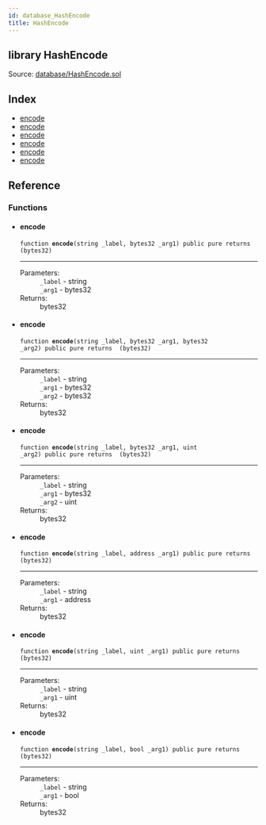 ```yaml
---
id: database_HashEncode
title: HashEncode
---
```


<div class="contract-doc"><div class="contract"><h2 class="contract-header"><span class="contract-kind">library</span> HashEncode</h2><div class="source">Source: <a href="https://github.com/MyBitFoundation/MyBit-Network.tech//blob/v0.1.9/contracts/database/HashEncode.sol" target="_blank">database/HashEncode.sol</a></div></div><div class="index"><h2>Index</h2><ul><li><a href="database_HashEncode.html#encode">encode</a></li><li><a href="database_HashEncode.html#encode">encode</a></li><li><a href="database_HashEncode.html#encode">encode</a></li><li><a href="database_HashEncode.html#encode">encode</a></li><li><a href="database_HashEncode.html#encode">encode</a></li><li><a href="database_HashEncode.html#encode">encode</a></li></ul></div><div class="reference"><h2>Reference</h2><div class="functions"><h3>Functions</h3><ul><li><div class="item function"><span id="encode" class="anchor-marker"></span><h4 class="name">encode</h4><div class="body"><code class="signature">function <strong>encode</strong><span>(string _label, bytes32 _arg1) </span><span>public </span><span>pure </span><span>returns  (bytes32) </span></code><hr/><dl><dt><span class="label-parameters">Parameters:</span></dt><dd><div><code>_label</code> - string</div><div><code>_arg1</code> - bytes32</div></dd><dt><span class="label-return">Returns:</span></dt><dd>bytes32</dd></dl></div></div></li><li><div class="item function"><span id="encode" class="anchor-marker"></span><h4 class="name">encode</h4><div class="body"><code class="signature">function <strong>encode</strong><span>(string _label, bytes32 _arg1, bytes32 _arg2) </span><span>public </span><span>pure </span><span>returns  (bytes32) </span></code><hr/><dl><dt><span class="label-parameters">Parameters:</span></dt><dd><div><code>_label</code> - string</div><div><code>_arg1</code> - bytes32</div><div><code>_arg2</code> - bytes32</div></dd><dt><span class="label-return">Returns:</span></dt><dd>bytes32</dd></dl></div></div></li><li><div class="item function"><span id="encode" class="anchor-marker"></span><h4 class="name">encode</h4><div class="body"><code class="signature">function <strong>encode</strong><span>(string _label, bytes32 _arg1, uint _arg2) </span><span>public </span><span>pure </span><span>returns  (bytes32) </span></code><hr/><dl><dt><span class="label-parameters">Parameters:</span></dt><dd><div><code>_label</code> - string</div><div><code>_arg1</code> - bytes32</div><div><code>_arg2</code> - uint</div></dd><dt><span class="label-return">Returns:</span></dt><dd>bytes32</dd></dl></div></div></li><li><div class="item function"><span id="encode" class="anchor-marker"></span><h4 class="name">encode</h4><div class="body"><code class="signature">function <strong>encode</strong><span>(string _label, address _arg1) </span><span>public </span><span>pure </span><span>returns  (bytes32) </span></code><hr/><dl><dt><span class="label-parameters">Parameters:</span></dt><dd><div><code>_label</code> - string</div><div><code>_arg1</code> - address</div></dd><dt><span class="label-return">Returns:</span></dt><dd>bytes32</dd></dl></div></div></li><li><div class="item function"><span id="encode" class="anchor-marker"></span><h4 class="name">encode</h4><div class="body"><code class="signature">function <strong>encode</strong><span>(string _label, uint _arg1) </span><span>public </span><span>pure </span><span>returns  (bytes32) </span></code><hr/><dl><dt><span class="label-parameters">Parameters:</span></dt><dd><div><code>_label</code> - string</div><div><code>_arg1</code> - uint</div></dd><dt><span class="label-return">Returns:</span></dt><dd>bytes32</dd></dl></div></div></li><li><div class="item function"><span id="encode" class="anchor-marker"></span><h4 class="name">encode</h4><div class="body"><code class="signature">function <strong>encode</strong><span>(string _label, bool _arg1) </span><span>public </span><span>pure </span><span>returns  (bytes32) </span></code><hr/><dl><dt><span class="label-parameters">Parameters:</span></dt><dd><div><code>_label</code> - string</div><div><code>_arg1</code> - bool</div></dd><dt><span class="label-return">Returns:</span></dt><dd>bytes32</dd></dl></div></div></li></ul></div></div></div>
